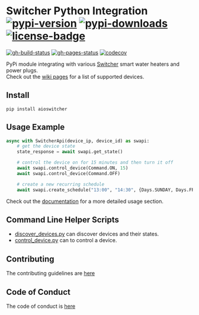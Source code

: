 # Switcher Python Integration</br>[![pypi-version]][11] [![pypi-downloads]][11] [![license-badge]][4]

[![gh-build-status]][7] [![gh-pages-status]][8] [![codecov]][3]

PyPi module integrating with various [Switcher][12] smart water heaters and
power plugs.</br>
Check out the [wiki pages][0] for a list of supported devices.

## Install

```shell
pip install aioswitcher
```

## Usage Example

```python
async with SwitcherApi(device_ip, device_id) as swapi:
    # get the device state
    state_response = await swapi.get_state()

    # control the device on for 15 minutes and then turn it off
    await swapi.control_device(Command.ON, 15)
    await swapi.control_device(Command.OFF)

    # create a new recurring schedule
    await swapi.create_schedule("13:00", "14:30", {Days.SUNDAY, Days.FRIDAY})
```

Check out the [documentation][8] for a more detailed usage section.

## Command Line Helper Scripts

- [discover_devices.py](scripts/discover_devices.py) can discover devices and their
  states.
- [control_device.py](scripts/control_device.py) can to control a device.

## Contributing

The contributing guidelines are [here](.github/CONTRIBUTING.md)

## Code of Conduct

The code of conduct is [here](.github/CODE_OF_CONDUCT.md)

<!-- Real Links -->
[0]: https://github.com/TomerFi/aioswitcher/wiki
[2]: https://github.com/TomerFi/aioswitcher/releases
[3]: https://codecov.io/gh/TomerFi/aioswitcher
[4]: https://github.com/TomerFi/aioswitcher
[7]: https://github.com/TomerFi/aioswitcher/actions/workflows/pre_release.yml
[8]: https://aioswitcher.tomfi.info/
[11]: https://pypi.org/project/aioswitcher
[12]: https://www.switcher.co.il/
<!-- Badges Links -->
[codecov]: https://codecov.io/gh/TomerFi/aioswitcher/graph/badge.svg
[gh-build-status]: https://github.com/TomerFi/aioswitcher/actions/workflows/pre_release.yml/badge.svg
[gh-pages-status]: https://github.com/TomerFi/aioswitcher/actions/workflows/pages_deploy.yml/badge.svg
[license-badge]: https://img.shields.io/github/license/tomerfi/aioswitcher
[pypi-downloads]: https://img.shields.io/pypi/dm/aioswitcher.svg?logo=pypi&color=1082C2
[pypi-version]: https://img.shields.io/pypi/v/aioswitcher?logo=pypi
